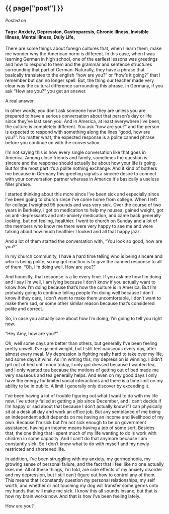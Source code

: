 

## {{ page["post"] }}

*Posted on <!--{ page["date"] }-->.*

#### Tags: Anxiety, Depression, Gastroparesis, Chronic Illness, Invisible Illness, Mental Illness, Daily Life, 
 
There are some things about foreign cultures that, when I learn them, make me wonder why the American norm is different.  In this case, when I was learning German in high school, one of the earliest lessons was greetings and how to respond to them and the grammar and sentence structures surrounding that part of German.  Naturally, they have a phrase that basically translates to the english “how are you?” or “how’s it going?” that I remember but can no longer spell.  But, the thing our teacher made very clear was the cultural difference surrounding this phrase.  In Germany, if you ask “How are you?” you get an answer.
 
A real answer.
 
In other words, you don’t ask someone how they are unless you are prepared to have a serious conversation about that person’s day or life since they’ve last seen you.  And in America, at least everywhere I’ve been, the culture is completely different.  You ask “how are you?” and the person is expected to respond with something along the lines “good, how are you?”.  No matter what, the expected response is a polite canned phrase before you continue on with the conversation.  
 
I’m not saying this is how every single conversation like that goes in America.  Among close friends and family, sometimes the question is sincere and the response should actually be about how your life is going.  But for the most part it’s a polite nothing exchange.  And it kind of bothers me because in Germany this greeting signals a sincere desire to connect with your conversation partner whereas in America it's basically a useless filler phrase.
 
I started thinking about this more since I’ve been sick and especially since I’ve been going to church since I’ve come home from college.  When I left for college I weighed 95 pounds and was very sick.  Over the course of two years in Berkeley, I got on medication to help my nausea, gained weight, got on anti-depressants and anti-anxiety medication, and came back generally looking, but not feeling, healthier.  I went to church on Sunday and a lot of the members who know me there were very happy to see me and were talking about how much healthier I looked and all that happy jazz.
 
And a lot of them started the conversation with, “You look so good, how are you?”
 
In my church community, I have a hard time telling who is being sincere and who is being polite, so my gut reaction is to give the canned response to all of them.  “Oh, I’m doing well.  How are you?”
 
And honestly, that response is a lie every time.  If you ask me how I’m doing and I say I’m well, I am lying because I don’t know if you actually want to know how I’m doing because that’s how the culture is in America.  But I’m probably going to continue telling people I’m doing well because I don’t know if they care, I don’t want to make them uncomfortable, I don’t want to make them sad, or some other similar reason because that’s considered polite and correct.
 
So, in case you actually care about how I’m doing, I’m going to tell you right now.
 
“Hey Amy, how are you?”
 
Oh, well some days are better than others, but generally I’ve been feeling pretty unwell.  I’ve gained weight, but I still feel nauseous every day, after almost every meal.  My depression is fighting really hard to take over my life, and some days it wins.  As I’m writing this, my depression is winning.  I didn’t get out of bed until noon today, I only got dressed because I wanted tea, and I only wanted tea because the motions of getting out of bed made me very nauseous and tea generally helps.  And even on my good days I only have the energy for limited social interactions and there is a time limit on my ability to be in public.  A limit I generally only discover by exceeding it.  
 
I’ve been having a lot of trouble figuring out what I want to do with my life now.  I’ve utterly failed at getting a job since December, and I can’t decide if I’m happy or sad about that because I don’t actually know if I can physically sit at a desk all day and work an office job.  But any semblance of me being an independent adult depends on me having an income and livelihood of my own.  Because I'm sick but I'm not sick enough to be on government assistance, having an income means having a job of some sort.  Besides that, the one thing that I spent much of my life wanting to do is work with children in some capacity.  And I can’t do that anymore because I am constantly sick.  So I don’t know what to do with myself and my newly restricted and shortened life.
 
In addition, I’ve been struggling with my anxiety, my germophobia, my growing sense of personal failure, and the fact that I feel like no one actually likes me.  All of these things, I’m told, are side effects of my anxiety disorder and my depression, but I still can’t figure out how to control any of them.  This means that I constantly question my personal relationships, my self worth, and whether or not touching my dog will transfer some germs onto my hands that will make me sick.  I know this all sounds insane, but that is how my brain works now.  And that is how I’ve been feeling lately.
 
How are you?
 
 

